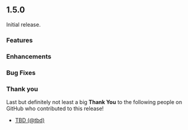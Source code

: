 ## 1.5.0

Initial release.

### Features

### Enhancements

### Bug Fixes

### Thank you

Last but definitely not least a big **Thank You** to the following people on GitHub who contributed to this release!

- [TBD (@tbd)](https://github.com/tbd)
